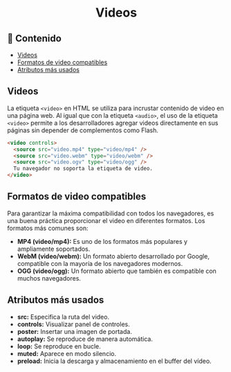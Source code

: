 <h1 align='center'>Videos</h1>

<h2>📑 Contenido</h2>

- [Videos](#videos)
- [Formatos de video compatibles](#formatos-de-video-compatibles)
- [Atributos más usados](#atributos-más-usados)

## Videos

La etiqueta `<video>` en HTML se utiliza para incrustar contenido de video en una página web. Al igual que con la etiqueta `<audio>`, el uso de la etiqueta `<video>` permite a los desarrolladores agregar videos directamente en sus páginas sin depender de complementos como Flash.

```html
<video controls>
  <source src="video.mp4" type="video/mp4" />
  <source src="video.webm" type="video/webm" />
  <source src="video.ogv" type="video/ogg" />
  Tu navegador no soporta la etiqueta de video.
</video>
```

## Formatos de video compatibles

Para garantizar la máxima compatibilidad con todos los navegadores, es una buena práctica proporcionar el video en diferentes formatos. Los formatos más comunes son:

- **MP4 (video/mp4):** Es uno de los formatos más populares y ampliamente soportados.
- **WebM (video/webm):** Un formato abierto desarrollado por Google, compatible con la mayoría de los navegadores modernos.
- **OGG (video/ogg):** Un formato abierto que también es compatible con muchos navegadores.

## Atributos más usados

- **src:** Especifica la ruta del video.
- **controls:** Visualizar panel de controles.
- **poster:** Insertar una imagen de portada.
- **autoplay:** Se reproduce de manera automática.
- **loop:** Se reproduce en bucle.
- **muted:** Aparece en modo silencio.
- **preload:** Inicia la descarga y almacenamiento en el buffer del vídeo.
